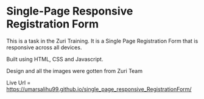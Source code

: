 # Single-Page Responsive Registration Form

This is a task in the Zuri Training. It is a Single Page Registration Form that is responsive across all devices.

Built using HTML, CSS and Javascript.

Design and all the images were gotten from Zuri Team

Live Url = https://umarsalihu99.github.io/single_page_responsive_RegistrationForm/
